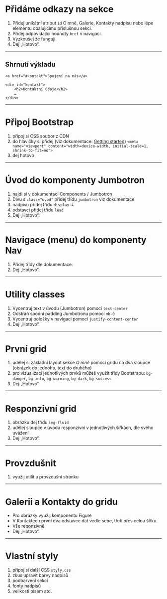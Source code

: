 # Přidáme odkazy na sekce

1. Přidej unikátní atribut `id` O mně, Galerie, Kontakty nadpisu nebo lépe elementu obalujícímu příslušnou sekci.
1. Přidej odpovídající hodnoty `href` v navigaci.
1. Vyzkoušej že fungují.
1. Dej „Hotovo“.

---

## Shrnutí výkladu

```htmlmixed
<a href="#kontakt">Spojení na nás</a>

<div id="kontakt">
    <h2>Kontaktní údaje</h2>
    …
</div>
```

----

# Připoj Bootstrap

1. připoj si CSS soubor z CDN
1. do hlavičky si přidej (viz dokumentace: [Getting started](http://getbootstrap.com/docs/4.1/getting-started/introduction/)) `<meta name="viewport" content="width=device-width, initial-scale=1, shrink-to-fit=no">`
1. dej hotovo

---

# Úvod do komponenty Jumbotron

1. najdi si v dokumentaci Components / Jumbotron
1. Divu s `class="uvod"` přidej třídu `jumbotron` viz dokumentace
1. nadpisu přidej třídu `display-4`
1. odstavci přidej třídu `lead`
1. Dej „Hotovo“.

---

# Navigace (menu) do komponenty Nav

1. Přidej třídy dle dokumentace.
1. Dej „Hotovo“.

---

# Utility classes

1. Vycentruj text v úvodu (Jumbotron) pomocí `text-center`
1. Odstraň spodní padding Jumbotronu pomocí `mb-0`
1. Vycentruj položky v navigaci pomocí `justify-content-center`
1. Dej „Hotovo“.

---

# První grid

1. udělej si základní layout sekce _O mně_ pomocí gridu na dva sloupce (obrázek do jednoho, text do druhého)
1. pro vizualizaci jednotlivých prvků můžeš využít třídy Bootstrapu: `bg-danger`, `bg-info`, `bg-warning`, `bg-dark`, `bg-success` 
1. Dej „Hotovo“.

---

# Responzivní grid

1. obrázku dej třídu `img-fluid`
1. udělej sloupce v úvodu responzivní v jednotlivých šířkách, dle svého uvážení
1. Dej „Hotovo“.

---

# Provzdušnit

1. využij utilit a provzdušni stránku

---

# Galerii a Kontakty do gridu

- Pro obrázky využij komponentu Figure
- V Kontaktech  první dva odstavce dát vedle sebe, třetí přes celou šířku.
- Vše reponzivně
-  Dej „Hotovo“.

---

# Vlastní styly

1. připoj si další CSS `styly.css`
1. zkus upravit barvy nadpisů
2. podbarvení sekcí
3. fonty nadpisů
4. velikosti písem atd.

